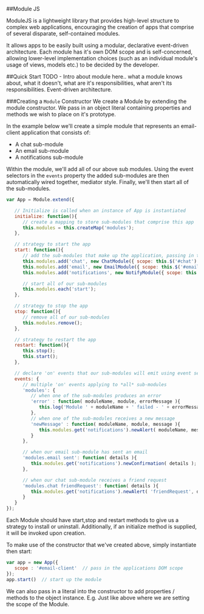 ##Module JS

ModuleJS is a lightweight library that provides high-level structure to complex web applications, encouraging the creation of apps that comprise of several disparate, self-contained modules.

It allows apps to be easily built using a modular, declarative event-driven architecture.  Each module has it's own DOM scope and is self-concerned, allowing lower-level implementation choices (such as an individual module's usage of views, models etc.) to be decided by the developer.

##Quick Start
TODO - Intro about module here.. what a module knows about, what it doesn't, what are it's responsibilities, what aren't its responsibilities. Event-driven architecture.

###Creating a `Module` Constructor
We create a Module by extending the module constructor. We pass in an object literal containing properties and methods we wish to place on it's prototype.

In the example below we'll create a simple module that represents an email-client application that consists of: 
- A chat sub-module
- An email sub-module
- A notifications sub-module

Within the module, we'll add all of our above sub modules.  Using the event selectors in the `events` property the added sub-modules are then automatically wired together, mediator style.  Finally, we'll then start all of the sub-modules.

```JavaScript
var App = Module.extend({

   // Initialize is called when an instance of App is instantiated
   initialize: function(){ 
      // create a mapping to store sub-modules that comprise this app
      this.modules = this.createMap('modules');
   },

   // strategy to start the app
   start: function(){
      // add the sub-modules that make up the application, passing in their DOM scope
      this.modules.add('chat', new ChatModule({ scope: this.$('#chat') }));
      this.modules.add('email', new EmailModule({ scope: this.$('#email') }));
      this.modules.add('notifications', new NotifyModule({ scope: this.$('#notifications') }));

      // start all of our sub-modules
      this.modules.each('start');
   },

   // strategy to stop the app
   stop: function(){
      // remove all of our sub-modules
      this.modules.remove();
   },

   // strategy to restart the app
   restart: function(){
      this.stop();
      this.start();
   },

   // declare 'on' events that our sub-modules will emit using event selectors
   events: {
      // multiple 'on' events applying to *all* sub-modules
      'modules': {
         // when one of the sub-modules produces an error
         'error' : function( moduleName, module, errorMessage ){
            this.log('Module ' + moduleName + ' failed - ' + errorMessage);
         },
         // when one of the sub-modules receives a new message
         'newMessage' : function( moduleName, module, message ){
            this.modules.get('notifications').newAlert( moduleName, message );
         }
      },

      // when our email sub-module has sent an email
      'modules.email sent': function( details ){
         this.modules.get('notifications').newConfirmation( details );
      },

      // when our chat sub-module receives a friend request
      'modules.chat friendRequest': function( details ){
         this.modules.get('notifications').newAlert( 'friendRequest', details );
      }
   }
});
```

Each Module should have start,stop and restart methods to give us a strategy to install or uninstall. Additionally, if an initialize method is supplied, it will be invoked upon creation.


To make use of the constructor that we've created above, simply instantiate then start:
``` JavaScript
var app = new App({
   scope : '#email-client'  // pass in the applications DOM scope
});
app.start()  // start up the module
```
We can also pass in a literal into the constructor to add properties / methods to the object instance. E.g. Just like above where we are setting the scope of the Module.

